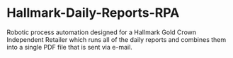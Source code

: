 # Hallmark-Daily-Reports-RPA
Robotic process automation designed for a Hallmark Gold Crown Independent Retailer which runs all of the daily reports and combines them into a single PDF file that is sent via e-mail.
